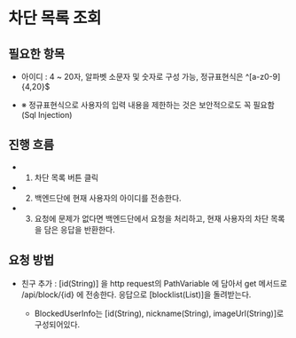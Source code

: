 # 차단 목록 조회

## 필요한 항목
- 아이디 : 4 ~ 20자, 알파벳 소문자 및 숫자로 구성 가능, 정규표현식은 ^[a-z0-9]{4,20}$

- ※ 정규표현식으로 사용자의 입력 내용을 제한하는 것은 보안적으로도 꼭 필요함(Sql Injection)

## 진행 흐름
- 1. 차단 목록 버튼 클릭
- 2. 백엔드단에 현재 사용자의 아이디를 전송한다.
- 3. 요청에 문제가 없다면 백엔드단에서 요청을 처리하고, 현재 사용자의 차단 목록을 담은 응답을 반환한다.  

## 요청 방법
- 친구 추가 : [id(String)] 을 http request의 PathVariable 에 담아서 get 메서드로 /api/block/{id} 에 전송한다. 응답으로 [blocklist(List<BlockedUserInfo>)]을 돌려받는다.
    - BlockedUserInfo는 [id(String), nickname(String), imageUrl(String)]로 구성되어있다.